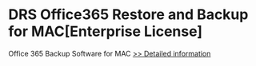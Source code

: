 # DRS Office365 Restore and Backup for MAC[Enterprise License]
Office 365 Backup Software for MAC
[>> Detailed information](https://secure.shareit.com/shareit/product.html?productid=301004900&affiliateid=200057808)
